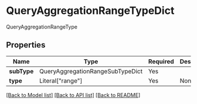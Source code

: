 # QueryAggregationRangeTypeDict

QueryAggregationRangeType

## Properties
| Name | Type | Required | Description |
| ------------ | ------------- | ------------- | ------------- |
**subType** | QueryAggregationRangeSubTypeDict | Yes |  |
**type** | Literal["range"] | Yes | None |


[[Back to Model list]](../../../README.md#models-v2-link) [[Back to API list]](../../../README.md#documentation-for-api-endpoints) [[Back to README]](../../../README.md)
